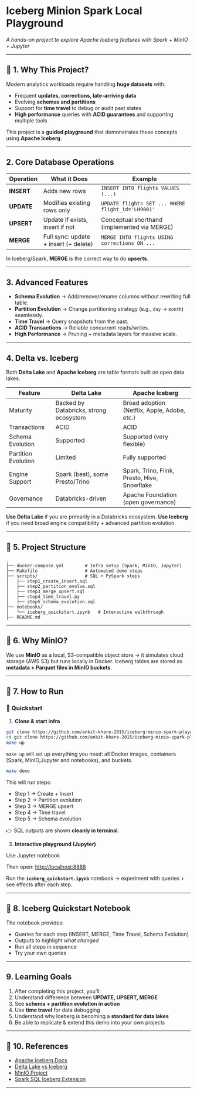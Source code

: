 
#  Iceberg Minion Spark Local Playground

*A hands-on project to explore Apache Iceberg features with Spark + MinIO + Jupyter*

---

## 🔹 1. Why This Project?

Modern analytics workloads require handling **huge datasets** with:

* Frequent **updates, corrections, late-arriving data**
* Evolving **schemas and partitions**
* Support for **time travel** to debug or audit past states
* **High performance** queries with **ACID guarantees** and supporting multiple tools 

This project is a **guided playground** that demonstrates these concepts using **Apache Iceberg**.

---

## 2. Core Database Operations

| Operation  | What it Does                          | Example                                           |
| ---------- | ------------------------------------- | ------------------------------------------------- |
| **INSERT** | Adds new rows                         | `INSERT INTO flights VALUES (...)`                |
| **UPDATE** | Modifies existing rows only           | `UPDATE flights SET ... WHERE flight_id='LH9001'` |
| **UPSERT** | Update if exists, insert if not       | Conceptual shorthand (implemented via MERGE)      |
| **MERGE**  | Full sync: update + insert (+ delete) | `MERGE INTO flights USING corrections ON ...`     |

In Iceberg/Spark, **MERGE** is the correct way to do **upserts**.

---

## 3. Advanced Features

* **Schema Evolution** → Add/remove/rename columns without rewriting full table.
* **Partition Evolution** → Change partitioning strategy (e.g., `day` → `month`) seamlessly.
* **Time Travel** → Query snapshots from the past.
* **ACID Transactions** → Reliable concurrent reads/writes.
* **High Performance** → Pruning + metadata layers for massive scale.

---

## 4. Delta vs. Iceberg

Both **Delta Lake** and **Apache Iceberg** are table formats built on open data lakes.

| Feature             | Delta Lake                             | Apache Iceberg                               |
| ------------------- | -------------------------------------- | -------------------------------------------- |
| Maturity            | Backed by Databricks, strong ecosystem | Broad adoption (Netflix, Apple, Adobe, etc.) |
| Transactions        | ACID                                   | ACID                                         |
| Schema Evolution    | Supported                              | Supported (very flexible)                    |
| Partition Evolution | Limited                                | Fully supported                              |
| Engine Support      | Spark (best), some Presto/Trino        | Spark, Trino, Flink, Presto, Hive, Snowflake |
| Governance          | Databricks-driven                      | Apache Foundation (open governance)          |

**Use Delta Lake** if you are primarily in a Databricks ecosystem.
**Use Iceberg** if you need broad engine compatibility + advanced partition evolution.

---

## 🔹 5. Project Structure

```
.
├── docker-compose.yml        # Infra setup (Spark, MinIO, Jupyter)
├── Makefile                  # Automated demo steps
├── scripts/                  # SQL + PySpark steps
│   ├── step1_create_insert.sql
│   ├── step2_partition_evolve.sql
│   ├── step3_merge_upsert.sql
│   ├── step4_time_travel.py
│   ├── step5_schema_evolution.sql
├── notebooks/
│   └── iceberg_quickstart.ipynb   # Interactive walkthrough
├── README.md
```

---

## 🔹 6. Why MinIO?

We use **MinIO** as a local, S3-compatible object store → it simulates cloud storage (AWS S3) but runs locally in Docker.
Iceberg tables are stored as **metadata + Parquet files in MinIO buckets**.

---

## 🔹 7. How to Run

### 🚀 Quickstart

1. **Clone & start infra**

```bash
git clone https://github.com/ankit-khare-2015/iceberg-minio-spark-playground.git
cd git clone https://github.com/ankit-khare-2015/iceberg-minio-spark-playground.git
make up 
```

`make up` will set up everything you need: all Docker images, containers (Spark, MinIO,Jupyter and notebooks), and buckets.

```bash
make demo 
```
This will run steps:

* Step 1 → Create + Insert
* Step 2 → Partition evolution
* Step 3 → MERGE upsert
* Step 4 → Time travel
* Step 5 → Schema evolution

👉 SQL outputs are shown **cleanly in terminal**.

3. **Interactive playground (Jupyter)**

Use Jupyter notebook 

Then open: [http://localhost:8888](http://localhost:8888)

Run the **`iceberg_quickstart.ipynb`** notebook → experiment with queries + see effects after each step.

---

## 🔹 8. Iceberg Quickstart Notebook

The notebook provides:

* Queries for each step (INSERT, MERGE, Time Travel, Schema Evolution)
* Outputs to highlight *what changed*
* Run all steps in sequence
* Try your own queries


---

##  9. Learning Goals

1. After completing this project, you’ll:
2. Understand difference between **UPDATE, UPSERT, MERGE**
3. See **schema + partition evolution in action**
4. Use **time travel** for data debugging
5. Understand why Iceberg is becoming a **standard for data lakes**
6. Be able to replicate & extend this demo into your own projects

---

## 🔹 10. References

* [Apache Iceberg Docs](https://iceberg.apache.org/docs/latest/)
* [Delta Lake vs Iceberg](https://delta.io/)
* [MinIO Project](https://min.io/)
* [Spark SQL Iceberg Extension](https://spark.apache.org/docs/latest/sql-programming-guide.html)

---
